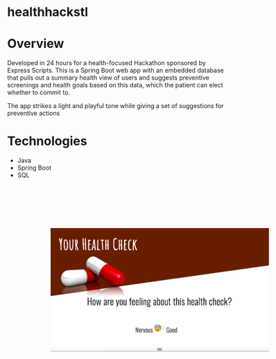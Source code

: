 # healthhackstl

<h1>Overview</h1>

<p>Developed in 24 hours for a health-focused Hackathon sponsored by Express Scripts. This is a Spring Boot web app with an embedded database that pulls out a summary health view of users and suggests preventive screenings and health goals based on this data, which the patient can elect whether to commit to.<p>

<p>The app strikes a light and playful tone while giving a set of suggestions for preventive actions</p>

<h1>Technologies</h1>

<ul>
<li> Java </li>
<li> Spring Boot</li>
<li> SQL </li>
</ul>

<img src="healthcheck.png" style="padding: 100px" />
